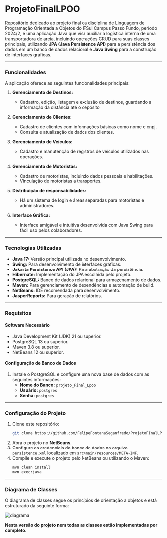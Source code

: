 # ProjetoFinalLPOO
Repositório dedicado ao projeto final da disciplina de Linguagem de Programação Orientada a Objetos do IFSul Campus Passo Fundo, período 2024/2, é uma aplicação Java que visa auxiliar a logística interna de uma transportadora de areia, incluindo operações CRUD para suas classes principais, utilizando **JPA (Java Persistence API)** para a persistência dos dados em um banco de dados relacional e **Java Swing** para a construção de interfaces gráficas.

---

### **Funcionalidades**

A aplicação oferece as seguintes funcionalidades principais:

1. **Gerenciamento de Destinos:**
   - Cadastro, edição, listagem e exclusão de destinos, guardando a informação da distância até o depósito

2. **Gerenciamento de Clientes:**
   - Cadastro de clientes com informações básicas como nome e cnpj.
   - Consulta e atualização de dados dos clientes.

3. **Gerenciamento de Veículos:**
   - Cadastro e manutenção de registros de veículos utilizados nas operações.

4. **Gerenciamento de Motoristas:**
   - Cadastro de motoristas, incluindo dados pessoais e habilitações.
   - Vinculação de motoristas a transportes.
     
5. **Distribuição de responsabilidades:**
   - Há um sistema de login e áreas separadas para motoristas e administradores.

7. **Interface Gráfica:**
   - Interface amigável e intuitiva desenvolvida com Java Swing para fácil uso pelos colaboradores.

---

### **Tecnologias Utilizadas**

- **Java 17:** Versão principal utilizada no desenvolvimento.
- **Swing:** Para desenvolvimento de interfaces gráficas.
- **Jakarta Persistence API (JPA):** Para abstração da persistência.
- **Hibernate:** Implementação do JPA escolhida pelo projeto.
- **PostgreSQL:** Banco de dados relacional para armazenamento de dados.
- **Maven:** Para gerenciamento de dependências e automação de build.
- **NetBeans:** IDE recomendada para desenvolvimento.
- **JasperReports:** Para geração de relatórios.

---

### **Requisitos**

#### **Software Necessário**
- Java Development Kit (JDK) 21 ou superior.
- PostgreSQL 13 ou superior.
- Maven 3.8 ou superior.
- NetBeans 12 ou superior.

#### **Configuração de Banco de Dados**
1. Instale o PostgreSQL e configure uma nova base de dados com as seguintes informações:
   - **Nome do Banco:** `projeto_Final_Lpoo`
   - **Usuário:** `postgres`
   - **Senha:** `postgres`

---

### **Configuração do Projeto**

1. Clone este repositório:
   ```bash
   git clone https://github.com/FelipeFontanaSeganfredo/ProjetoFInalLPOO.git
   ```
2. Abra o projeto no **NetBeans**.
3. Configure as credenciais do banco de dados no arquivo `persistence.xml` localizado em `src/main/resources/META-INF`.
4. Compile e execute o projeto pelo NetBeans ou utilizando o Maven:
   ```bash
   mvn clean install
   mvn exec:java
   ```

---

### **Diagrama de Classes**

O diagrama de classes segue os princípios de orientação a objetos e está estruturado da seguinte forma:

![diagrama](https://github.com/user-attachments/assets/1911cbb0-e5d2-4902-99d3-47dba467be00)

**Nesta versão do projeto nem todas as classes estão implementadas por completo.**


